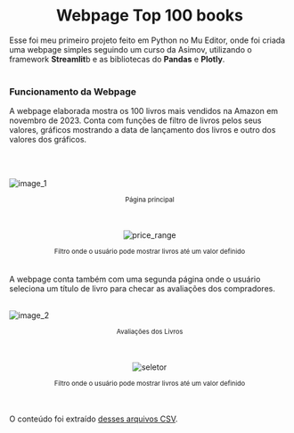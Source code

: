 <h1 align="center">Webpage Top 100 books</h1>
Esse foi meu primeiro projeto feito em Python no Mu Editor, onde foi criada uma webpage simples seguindo um curso da Asimov, utilizando o framework <strong>Streamlit</strong>b e as bibliotecas do <strong>Pandas</strong> e <strong>Plotly</strong>.
<br></br>

<h3>Funcionamento da Webpage</h3>
A webpage elaborada mostra os 100 livros mais vendidos na Amazon em novembro de 2023. Conta com funções de filtro de livros pelos seus valores, gráficos mostrando a data de lançamento dos livros e outro dos valores dos gráficos.

<br></br>

![image_1](https://github.com/user-attachments/assets/7b7e98a5-ffa5-4f0a-a2ee-3db2a2dd4832)
<div align="center"><sup>Página principal</sup></div>
<br></br>
<div align="center"> 
  
  ![price_range](https://github.com/user-attachments/assets/0119f348-0e79-4d35-a278-80261873c701)
  <div align="center"><sup>Filtro onde o usuário pode mostrar livros até um valor definido</sup></div>
  </div>
<br></br>
A webpage conta também com uma segunda página onde o usuário seleciona um título de livro para checar as avaliações dos compradores.
<br></br>

![image_2](https://github.com/user-attachments/assets/c062236c-264c-41fd-9f68-d30d8f209144)
<div align="center"><sup>Avaliações dos Livros</sup></div>
<br></br>
<div align="center"> 
  
  ![seletor](https://github.com/user-attachments/assets/17fb510b-deda-49cc-a093-7378b858e628)
  <div align="center"><sup>Filtro onde o usuário pode mostrar livros até um valor definido</sup></div>
  </div>
<br></br>



O conteúdo foi extraído [desses arquivos CSV](datasets).
